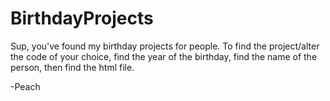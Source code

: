 # BirthdayProjects


Sup, you've found my birthday projects for people. 
To find the project/alter the code of your choice, find the year of the birthday, find the name of the person, then find the html file.

-Peach
